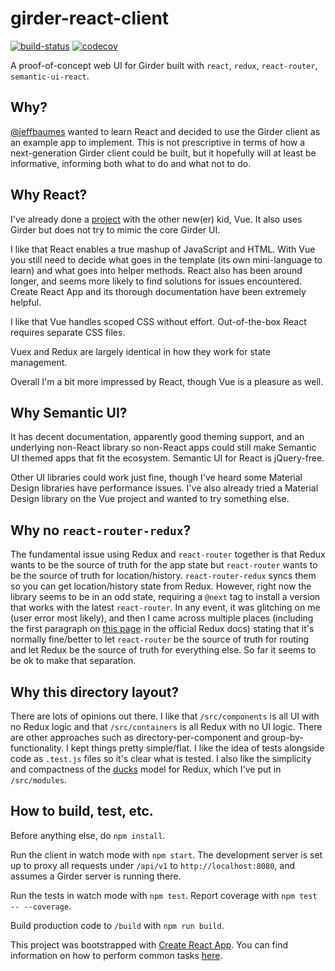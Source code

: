 # girder-react-client

[![build-status](https://circleci.com/gh/jeffbaumes/girder-react-client.svg?style=shield)](https://circleci.com/gh/jeffbaumes/girder-react-client)
[![codecov](https://codecov.io/gh/jeffbaumes/girder-react-client/branch/master/graph/badge.svg)](https://codecov.io/gh/jeffbaumes/girder-react-client/branch/master)

A proof-of-concept web UI for Girder built with
`react`, `redux`, `react-router`, `semantic-ui-react`.

## Why?

[@jeffbaumes](https://github.com/jeffbaumes) wanted to learn React and decided to use
the Girder client as an example app to implement. This is not prescriptive in terms of
how a next-generation Girder client could be built, but it hopefully will at least be
informative, informing both what to do and what not to do.

## Why React?

I've already done a [project](https://github.com/arborworkflows/arbor_apps) with the other
new(er) kid, Vue. It also uses Girder but does not try to mimic the core Girder UI.

I like that React enables a true mashup of JavaScript and HTML. With Vue you still need to
decide what goes in the template (its own mini-language to learn) and what goes into helper methods.
React also has been around longer, and seems more likely to find solutions for issues
encountered. Create React App and its thorough documentation have been extremely helpful.

I like that Vue handles scoped CSS without effort. Out-of-the-box React requires separate CSS files.

Vuex and Redux are largely identical in how they work for state management.

Overall I'm a bit more impressed by React, though Vue is a pleasure as well.

## Why Semantic UI?

It has decent documentation, apparently good theming support, and an underlying non-React library
so non-React apps could still make Semantic UI themed apps that fit the ecosystem. Semantic UI for
React is jQuery-free.

Other UI libraries could work just fine, though I've heard some Material Design libraries
have performance issues. I've also already tried a Material Design library on the Vue project
and wanted to try something else.

## Why no `react-router-redux`?

The fundamental issue using Redux and `react-router` together is that
Redux wants to be the source of truth for the app state
but `react-router` wants to be the source of truth for location/history. `react-router-redux`
syncs them so you can get location/history state from Redux. However, right now the library
seems to be in an odd state, requiring a `@next` tag to install a version that works with
the latest `react-router`.
In any event, it was glitching on me (user error most likely), and then I came across multiple
places (including the first paragraph on
[this page](https://redux.js.org/docs/advanced/UsageWithReactRouter.html)
in the official Redux docs) stating that it's normally fine/better to let `react-router` be
the source of truth for routing and let Redux be the source of truth for everything else.
So far it seems to be ok to make that separation.

## Why this directory layout?

There are lots of opinions out there. I like that `/src/components` is all UI with no Redux logic
and that `/src/containers` is all Redux with no UI logic. There are other approaches such as
directory-per-component and group-by-functionality. I kept things pretty simple/flat.
I like the idea of tests alongside code as `.test.js` files so it's clear what is tested.
I also like the simplicity and compactness of the
[ducks](https://medium.com/@scbarrus/the-ducks-file-structure-for-redux-d63c41b7035c)
model for Redux, which I've put in `/src/modules`.

## How to build, test, etc.

Before anything else, do `npm install`.

Run the client in watch mode with `npm start`.
The development server is set up to proxy all requests under `/api/v1` to `http://localhost:8080`,
and assumes a Girder server is running there.

Run the tests in watch mode with `npm test`. Report coverage with `npm test -- --coverage`.

Build production code to `/build` with `npm run build`.

This project was bootstrapped with [Create React App](https://github.com/facebookincubator/create-react-app). You can find information on how to perform common tasks [here](https://github.com/facebookincubator/create-react-app/blob/master/packages/react-scripts/template/README.md).
